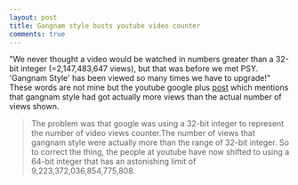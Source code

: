 ```yaml
---
layout: post
title: Gangnam style busts youtube video counter
comments: true
---
```

 "We never thought a video would be
  watched in numbers greater than a
  32-bit integer (=2,147,483,647 views), but
  that was before we met PSY. 'Gangnam Style'
  has been viewed so many times we have to
  upgrade!"
 These words are not mine but the youtube google plus [post](https://plus.google.com/+youtube/posts/BUXfdWqu86Q)
 which mentions that gangnam style had got actually more views than the actual number of views shown.
 
 > The problem was that google was using
  a 32-bit integer to represent the number
  of video views counter.The number of views
  that gangnam style were actually more
  than the range of 32-bit integer. So to
  correct the thing, the people at youtube have now shifted to using a 64-bit integer
  that has an astonishing limit of 9,223,372,036,854,775,808.
